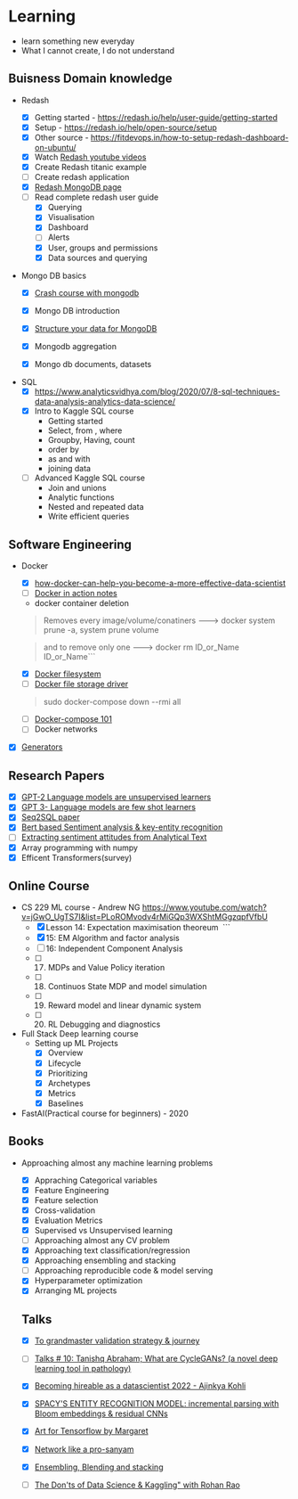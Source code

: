 # Learning

- learn something new everyday
- What I cannot create, I do not understand

## Buisness Domain knowledge

* Redash

  - [x] Getting started - https://redash.io/help/user-guide/getting-started
  - [x] Setup - https://redash.io/help/open-source/setup
  - [x] Other source - https://fitdevops.in/how-to-setup-redash-dashboard-on-ubuntu/
  - [x] Watch [Redash youtube videos](https://www.youtube.com/channel/UCZWXs5WDtDKlmDDX5A84YPQ)
  - [x] Create Redash titanic example
  - [ ] Create redash application
  - [x] [Redash MongoDB page](https://redash.io/help/data-sources/querying/mongodb)
  - [ ] Read complete redash user guide
    - [x] Querying
    - [x] Visualisation
    - [x] Dashboard
    - [ ] Alerts
    - [x] User, groups and permissions
    - [x] Data sources and querying
  
* Mongo DB basics 
  - [x] [Crash course with mongodb](https://www.youtube.com/watch?v=-56x56UppqQ)
  - [x] Mongo DB introduction
  - [x] [Structure your data for MongoDB](https://docs.mongodb.com/guides/server/introduction/)
  - [x] Mongodb aggregation
  - [x] Mongo db documents, datasets

 
- SQL
  - [x] https://www.analyticsvidhya.com/blog/2020/07/8-sql-techniques-data-analysis-analytics-data-science/
  - [x] Intro to Kaggle SQL course
    - Getting started
    - Select, from , where
    - Groupby, Having, count
    - order by
    - as and with
    - joining data
  - [ ] Advanced Kaggle SQL course
    - Join and unions
    - Analytic functions
    - Nested and repeated data
    - Write efficient queries

## Software Engineering

- Docker
  - [x] [how-docker-can-help-you-become-a-more-effective-data-scientist](https://towardsdatascience.com/how-docker-can-help-you-become-a-more-effective-data-scientist-7fc048ef91d5)
  - [ ] [Docker in action notes](https://notes.hamel.dev/docs/docker/Docker-In-Action.html)
  - docker container deletion
  > Removes every image/volume/conatiners ---> docker system prune -a, system prune volume
  
  > and to remove only one ---> docker rm ID_or_Name ID_or_Name```
  - [x] [Docker filesystem](https://medium.com/@BeNitinAgarwal/docker-containers-filesystem-demystified-b6ed8112a04a)
  - [ ] [Docker file storage driver](https://docs.docker.com/storage/storagedriver/)
  
  > sudo docker-compose down --rmi all
  - [ ] [Docker-compose 101](https://www.tutorialspoint.com/docker/docker_compose.htm)
  - [ ] Docker networks

- [x] [Generators](https://realpython.com/introduction-to-python-generators/)


## Research Papers

- [x] [GPT-2 Language models are unsupervised learners](https://d4mucfpksywv.cloudfront.net/better-language-models/language-models.pdf)
- [x] [GPT 3- Language models are few shot learners](https://arxiv.org/abs/2005.14165)
- [X] [Seq2SQL paper](https://arxiv.org/pdf/1709.00103v7.pdf)
- [x] [Bert based Sentiment analysis & key-entity recognition](https://arxiv.org/abs/2001.05326)
- [ ] [Extracting sentiment attitudes from Analytical Text](https://paperswithcode.com/paper/extracting-sentiment-attitudes-from)
- [x] Array programming with numpy
- [x] Efficent Transformers(survey)

## Online Course

- CS 229 ML course - Andrew NG
  https://www.youtube.com/watch?v=jGwO_UgTS7I&list=PLoROMvodv4rMiGQp3WXShtMGgzqpfVfbU
  - [x] Lesson 14: Expectation maximisation theoreum  ```
  - [x] 15: EM Algorithm and factor analysis
  - [ ] 16: Independent Component Analysis
  - [ ] 17. MDPs and Value Policy iteration
  - [ ] 18. Continuos State MDP and model simulation
  - [ ] 19. Reward model and linear dynamic system
  - [ ] 20. RL Debugging and diagnostics
 
- Full Stack Deep learning course
  - Setting up ML Projects
    - [x] Overview
    - [x] Lifecycle
    - [x] Prioritizing
    - [x] Archetypes
    - [x] Metrics
    - [x] Baselines
 
- FastAI(Practical course for beginners) - 2020 

## Books

- Approaching almost any machine learning problems
  - [x] Appraching Categorical variables
  - [x] Feature Engineering
  - [x] Feature selection
  - [x] Cross-validation
  - [x] Evaluation Metrics
  - [x] Supervised vs Unsupervised learning
  - [ ] Approaching almost any CV problem
  - [x] Approaching text classification/regression
  - [x] Approaching ensembling and stacking
  - [ ] Approaching reproducible code & model serving
  - [x] Hyperparameter optimization
  - [x] Arranging ML projects
  
  ## Talks
  
  - [x] [To grandmaster validation strategy & journey](https://kommunity.com/kaggle-days-meetup-istanbul/events/top-grandmasters-kaggle-journeys-and-validation-strategies-8fef83ef)
  - [ ] [Talks # 10: Tanishq Abraham; What are CycleGANs? (a novel deep learning tool in pathology)](https://www.youtube.com/watch?v=gT8-wDPLOBg)
  - [x] [Becoming hireable as a datascientist 2022 - Ajinkya Kohli](https://www.youtube.com/watch?v=Mas--YzMLwQ)
  - [x] [SPACY'S ENTITY RECOGNITION MODEL: incremental parsing with Bloom embeddings & residual CNNs](https://www.youtube.com/watch?v=sqDHBH9IjRU)
  - [x] [Art for Tensorflow by Margaret](https://www.youtube.com/watch?v=scICM4A2uMQ)
  - [x] [Network like a pro-sanyam](https://www.youtube.com/watch?v=joQ98JUIWV4)
  - [x] [Ensembling, Blending and stacking](https://www.youtube.com/watch?v=TuIgtitqJho)
  - [ ] [The Don'ts of Data Science & Kaggling" with Rohan Rao](https://www.youtube.com/watch?v=SZcuHToDKmk)
  
  
